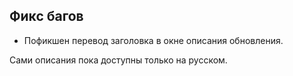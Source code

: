 ## Фикс багов

- Пофикшен перевод заголовка в окне описания обновления.

Сами описания пока доступны только на русском.
